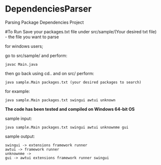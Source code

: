 # DependenciesParser
Parsing Package Dependencies Project

#To Run
Save your packages.txt file under src/sample/(Your desired txt file) - the file you want to parse

for windows users;

go to src/sample/ and perform:

```
javac Main.java
```

then go back using cd.. and on src/ perform:
```
java sample.Main packages.txt (your desired packages to search)
```
for example:
```
java sample.Main packages.txt swingui awtui unknown
```


**The code has been tested and compiled on Windows 64-bit OS**


sample input:
```
java sample.Main packages.txt swingui awtui unknownme gui
```
sample output:
```
swingui -> extensions framework runner
awtui -> framework runner
unknownme ->
gui -> awtui extensions framework runner swingui
```



